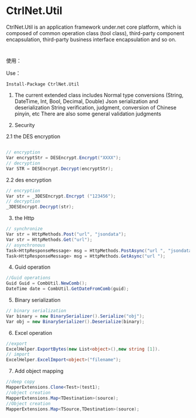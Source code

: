 # CtrlNet.Util
CtrlNet.Util is an application framework under.net core platform, which is composed of common operation class (tool class), third-party component encapsulation, third-party business interface encapsulation and so on.
#
使用：

Use：

```
Install-Package CtrlNet.Util
```
1. The current extended class includes
Normal type conversions (String, DateTime, Int, Bool, Decimal, Double)
Json serialization and deserialization
String verification, judgment, conversion of Chinese pinyin, etc
There are also some general validation judgments

2. Security

2.1 the DES encryption

```csharp

// encryption
Var encryptStr = DESEncrypt.Encrypt("XXXX");
// decryption
Var STR = DESEncrypt.Decrypt(encryptStr);

```

2.2  des encryption

```csharp
// encryption
Var str = _3DESEncrypt.Encrypt ("123456");
// decryption
_3DESEncrypt.Decrypt(str);
```

3. the Http

```csharp
// synchronize
Var str = HttpMethods.Post("url", "jsondata");
Var str = HttpMethods.Get("url");
// asynchronous
Task<HttpResponseMessage> msg = HttpMethods.PostAsync("url ", "jsondata");
Task<HttpResponseMessage> msg = HttpMethods.GetAsync("url ");
```

4. Guid operation

```csharp
//Guid operations
Guid Guid = CombUtil.NewComb();
DateTime date = CombUtil.GetDateFromComb(guid);
```

5. Binary serialization

```csharp
// binary serialization
Var binary = new BinarySerializer().Serialize("obj");
Var obj = new BinarySerializer().Deserialize(binary);
```

6. Excel operation

```csharp
//export
ExcelHelper.ExportBytes(new List<object>(),new string [1]).
// import
ExcelHelper.ExcelImport<object>("filename");
```

7. Add object mapping

```csharp
//deep copy
MapperExtensions.Clone<Test>(test1);
//object creation
MapperExtensions.Map<TDestination>(source);
//Object creation
MapperExtensions.Map<TSource,TDestination>(source);
```